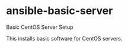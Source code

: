 # ansible-basic-server

Basic CentOS Server Setup

This installs basic software for CentOS servers.
